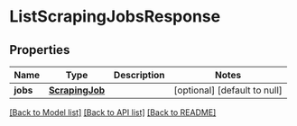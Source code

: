 # ListScrapingJobsResponse

## Properties
Name | Type | Description | Notes
------------ | ------------- | ------------- | -------------
**jobs** | [**ScrapingJob**](ScrapingJob.md) |  | [optional] [default to null]

[[Back to Model list]](../README.md#documentation-for-models) [[Back to API list]](../README.md#documentation-for-api-endpoints) [[Back to README]](../README.md)


